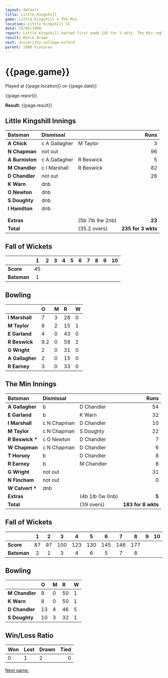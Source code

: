 ```yaml
---
layout: default
title: Little Kingshill
game: Little Kingshill v The Min
location: Little Kingshill CC
date: 25/05/1990
report: Little Kingshill batted first made 235 for 3 wkts. The Min replied with 183 for 8 wkts.
result: Match Drawn
next: university-college-oxford
parent: 1990 Fixtures
---
```


# {{page.game}}

Played at {{page.location}} on {{page.date}}

{{page.report}}

**Result:** {{page.result}}

 
## Little Kingshill Innings

| Batsman | Dismissal |  | Runs |
|:---|:---|---|---:|
| **A Chick** | c A Gallagher | M Taylor | 3 | 
| **N Chapman** | not out |  | 96 | 
| **A Burniston** | c A Gallagher | R Beswick | 5 | 
| **M Chandler** | c I Marshall | R Beswick | 82 | 
| **D Chandler** | not out |  | 26 | 
| **K Warn** | dnb |  |  | 
| **O Newton** | dnb |  |  | 
| **S Doughty** | dnb |  |  |
| **I Hamilton** | dnb |  |  |  
|  |  |  |  | 
|  |  |  |  |
| **Extras** | | (5b 7lb 9w 2nb) | **23** | 
| **Total** | | (35.2 overs) | **235 for 3 wkts** | 

## Fall of Wickets

| | 1 | 2 | 3 | 4 | 5 | 6 | 7 | 8 | 9 | 10 |
|---|:---:|:---:|:---:|:---:|:---:|:---:|:---:|:---:|:---:|:---:|
| **Score** | 45 |  |  |  |  |  |  |  |  |  |
| **Batsman** | 1 |  |  |  |  |  |  |  |  |  |

## Bowling

| | O | M | R | W |
|---|:---|:---|:---|:---|
| **I Marshall** | 7 | 3 | 28 | 0 | 
| **M Taylor** | 8 | 2 | 15 | 1 | 
| **E Garland** | 4 | 0 | 43 | 0 | 
| **R Beswick** | 9.2 | 0 | 58 | 2 |
| **G Wright** | 2 | 0 | 31 | 0 | 
| **A Gallagher** | 2 | 0 | 15 | 0 | 
| **R Earney** | 3 | 0 | 33 | 0 |  

## The Min Innings

| Batsman | Dismissal |  | Runs |
|:---|:---|---|---:|
| **A Gallagher** | b | D Chandler| 54 | 
| **E Garland** | b | K Warn | 32 | 
| **I Marshall** | c N Chapman | D Chandler | 10 | 
| **M Taylor** | c N Chapman | S Doughty | 22 | 
| **R Beswick &#42;** | c O Newton | D Chandler | 7 | 
| **W Chapman** | c N Chapman | D Chandler | 6 | 
| **T Horsey** | b | D Chandler | 8 | 
| **R Earney** | b | M Chandler | 8 | 
| **G Wright** | not out |  | 31 | 
| **N Fincham** | not out |  | 0 | 
| **W Calvert &#8224;** | dnb |  |  |
| **Extras** | | (4b 1lb 0w 0nb) | **5** | 
| **Total** | | (39 overs) | **183 for 8 wkts** | 

## Fall of Wickets

| | 1 | 2 | 3 | 4 | 5 | 6 | 7 | 8 | 9 | 10 |
|---|:---:|:---:|:---:|:---:|:---:|:---:|:---:|:---:|:---:|:---:|
| **Score** | 87 | 97 | 100 | 123 | 130 | 145 | 146 | 177 |  |  | 
| **Batsman** | 2 | 1 | 3 | 4 | 6 | 5 | 7 | 8 |  |  | 

## Bowling

| | O | M | R | W |
|---|:---|:---|:---|:---|
| **M Chandler** | 8 | 0 | 50 | 1 | 
| **K Warn** | 8 | 0 | 50 | 1 | 
| **D Chandler** | 13 | 4 | 46 | 5 | 
| **S Doughty** | 10 | 3 | 32 | 1 | 

## Win/Loss Ratio

| Won | Lost | Drawn | Tied |
|:---|:---|:---|---:|
| 0 | 1 | 2 | 0 |

[Next game:]({{page.next}})